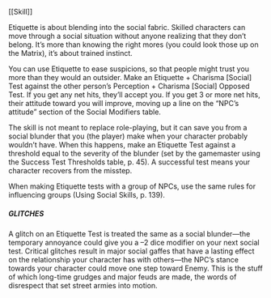 [[Skill]]

Etiquette is about blending into the social fabric. Skilled
characters can move through a social situation without
anyone realizing that they don’t belong. It’s more than
knowing the right mores (you could look those up on the
Matrix), it’s about trained instinct.

You can use Etiquette to ease suspicions, so that people
might trust you more than they would an outsider.
Make an Etiquette + Charisma [Social] Test against the
other person’s Perception + Charisma [Social] Opposed
Test. If you get any net hits, they’ll accept you. If you get
3 or more net hits, their attitude toward you will improve,
moving up a line on the “NPC’s attitude” section of the
Social Modifiers table.

The skill is not meant to replace role-playing, but it
can save you from a social blunder that you (the player)
make when your character probably wouldn’t have.
When this happens, make an Etiquette Test against a
threshold equal to the severity of the blunder (set by the
gamemaster using the Success Test Thresholds table,
p. 45). A successful test means your character recovers
from the misstep.

When making Etiquette tests with a group of NPCs,
use the same rules for influencing groups (Using Social
Skills, p. 139).

##### GLITCHES
A glitch on an Etiquette Test is treated the same as a
social blunder—the temporary annoyance could give
you a –2 dice modifier on your next social test. Critical
glitches result in major social gaffes that have a lasting
effect on the relationship your character has with
others—the NPC’s stance towards your character could
move one step toward Enemy. This is the stuff of which
long-time grudges and major feuds are made, the
words of disrespect that set street armies into motion.